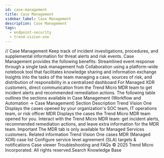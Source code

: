```yaml
---
id: case-management
title: Case Management
sidebar_label: Case Management
description: Case Management
tags:
  - endpoint-security
  - trend-vision-one
---
```


/*<![CDATA[*/ $('#title').html($('meta[name=map-description]').attr('content')); /*]]>*/ Case Management Keep track of incident investigations, procedures, and supplemental information for threat alerts and risk events. Case Management provides the following benefits: Streamlined event response through a single task management hub Collaboration using a platform-wide notebook tool that facilitates knowledge sharing and information exchange Insights into the tasks of the team managing a case, sources of risk, and distribution of responsibility in a centralized dashboard For Managed XDR customers, direct communication from the Trend Micro MDR team to get incident alerts and recommended remediation actions. The following table outlines the sections available in Case Management (Workflow and Automation → Case Management) Section Description Trend Vision One Displays the cases opened by your organization's SOC team, IT operations team, or risk officer MDR Displays the cases the Trend Micro MDR team opened for you. Interact with the Trend Micro MDR team: get incident alerts, recommended remediation actions, and leave extra information for the MDR team. Important The MDR tab is only available for Managed Services customers. Related information Trend Vision One cases MDR (Managed XDR) case list Configure service level agreement (SLA) targets & notifications Case viewer Troubleshooting and FAQs © 2025 Trend Micro Incorporated. All rights reserved.Search Knowledge Base
